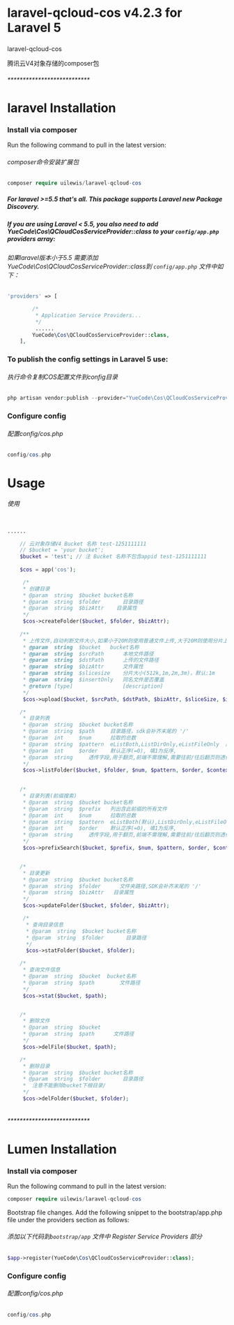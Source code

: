 # laravel-qcloud-cos v4.2.3 for Laravel 5

###
laravel-qcloud-cos

腾讯云V4对象存储的composer包


###### ***************************

# laravel Installation
### Install via composer
Run the following command to pull in the latest version:
###### composer命令安装扩展包
```php
composer require uilewis/laravel-qcloud-cos
```
#####  For laravel >=5.5 that's all. This package supports Laravel new Package Discovery.    
#####  If you are using Laravel < 5.5, you also need to add YueCode\Cos\QCloudCosServiceProvider::class to your ``` config/app.php ``` providers array:
###### 如果laravel版本小于5.5 需要添加YueCode\Cos\QCloudCosServiceProvider::class到 ``` config/app.php ``` 文件中如下：
```php
'providers' => [

        /*
         * Application Service Providers...
         */
         ......
        YueCode\Cos\QCloudCosServiceProvider::class,
    ],
```

### To publish the config settings in Laravel 5 use:
###### 执行命令复制COS配置文件到config目录
```php
php artisan vendor:publish --provider="YueCode\Cos\QCloudCosServiceProvider"
```

### Configure config 
###### 配置config/cos.php 
```php
config/cos.php 
```

# Usage
######  使用
```php

......

    // 云对象存储V4 Bucket 名称 test-1251111111
    // $bucket = 'your bucket';
    $bucket = 'test'; // 注 Bucket 名称不包含appid test-1251111111
    
    $cos = app('cos');

     /*
     * 创建目录
     * @param  string  $bucket bucket名称
     * @param  string  $folder       目录路径
     * @param  string  $bizAttr    目录属性
     */
     $cos->createFolder($bucket, $folder, $bizAttr);
    
    /**
     * 上传文件,自动判断文件大小,如果小于20M则使用普通文件上传,大于20M则使用分片上传
     * @param  string  $bucket   bucket名称
     * @param  string  $srcPath      本地文件路径
     * @param  string  $dstPath      上传的文件路径
     * @param  string  $bizAttr      文件属性
     * @param  string  $slicesize    分片大小(512k,1m,2m,3m)，默认:1m
     * @param  string  $insertOnly   同名文件是否覆盖
     * @return [type]                [description]
     */
     $cos->upload($bucket, $srcPath, $dstPath, $bizAttr, $sliceSize, $insertOnly);

    /*
     * 目录列表
     * @param  string  $bucket bucket名称
     * @param  string  $path     目录路径，sdk会补齐末尾的 '/'
     * @param  int     $num      拉取的总数
     * @param  string  $pattern  eListBoth,ListDirOnly,eListFileOnly  默认both
     * @param  int     $order    默认正序(=0), 填1为反序,
     * @param  string     透传字段,用于翻页,前端不需理解,需要往前/往后翻页则透传回来
     */
     $cos->listFolder($bucket, $folder, $num, $pattern, $order, $context);
 

    /*
     * 目录列表(前缀搜索)
     * @param  string  $bucket bucket名称
     * @param  string  $prefix   列出含此前缀的所有文件
     * @param  int     $num      拉取的总数
     * @param  string  $pattern  eListBoth(默认),ListDirOnly,eListFileOnly
     * @param  int     $order    默认正序(=0), 填1为反序,
     * @param  string     透传字段,用于翻页,前端不需理解,需要往前/往后翻页则透传回来
     */
     $cos->prefixSearch($bucket, $prefix, $num, $pattern, $order, $context);


    /*
     * 目录更新
     * @param  string  $bucket bucket名称
     * @param  string  $folder      文件夹路径,SDK会补齐末尾的 '/'
     * @param  string  $bizAttr   目录属性
     */
     $cos->updateFolder($bucket, $folder, $bizAttr);

     /*
      * 查询目录信息
      * @param  string  $bucket bucket名称
      * @param  string  $folder       目录路径
      */
      $cos->statFolder($bucket, $folder);

    /*
     * 查询文件信息
     * @param  string  $bucket  bucket名称
     * @param  string  $path        文件路径
     */
     $cos->stat($bucket, $path);


    /*
     * 删除文件
     * @param  string  $bucket
     * @param  string  $path      文件路径
     */
     $cos->delFile($bucket, $path);

    /*
     * 删除目录
     * @param  string  $bucket bucket名称
     * @param  string  $folder       目录路径
     *  注意不能删除bucket下根目录/
     */
     $cos->delFolder($bucket, $folder);
  

```



###### ***************************





# Lumen Installation

### Install via composer
Run the following command to pull in the latest version:
```php
composer require uilewis/laravel-qcloud-cos
```
Bootstrap file changes.
Add the following snippet to the bootstrap/app.php file under the providers section as follows:
###### 添加以下代码到```bootstrap/app``` 文件中 Register Service Providers 部分
```php
$app->register(YueCode\Cos\QCloudCosServiceProvider::class);
```
### Configure config 
###### 配置config/cos.php 
```php
config/cos.php 
```
